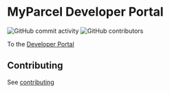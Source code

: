 # MyParcel Developer Portal

![GitHub commit activity](https://img.shields.io/github/commit-activity/m/myparcelnl/developer?style=for-the-badge&labelColor=0f5c47)
![GitHub contributors](https://img.shields.io/github/contributors/myparcelnl/developer?labelColor=0f5c47&logo=git&logoColor=fff&style=for-the-badge)

To the [Developer Portal](https://developer.myparcel.nl)

## Contributing

See [contributing](https://developer.myparcel.nl/contributing)
